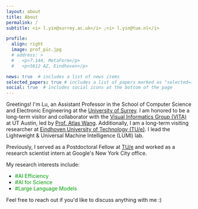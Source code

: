```yaml
---
layout: about
title: About
permalink: /
subtitle: <i> l.yin@surrey.ac.uk</i> ;<i> l.yin@tue.nl</i>

profile:
  align: right
  image: prof_pic.jpg
  # address: >
  #   <p>7.144, MetaForm</p>
  #   <p>5612 AZ, Eindhoven</p>

news: true  # includes a list of news items
selected_papers: true # includes a list of papers marked as "selected={true}"
social: true  # includes social icons at the bottom of the page
---
```




Greetings! I'm Lu, an Assistant Professor in the School of Computer Science and Electronic Engineering at the [University of Surrey](https://www.surrey.ac.uk/). I am honored to be a long-term visitor and collaborator with the [Visual Informatics Group (VITA)](https://vita-group.github.io/) at UT Austin, led by [Prof. Atlas Wang](https://www.ece.utexas.edu/people/faculty/atlas-wang). Additionally, I am a long-term visiting researcher at [Eindhoven University of Technology (TU/e)](https://www.tue.nl/en/).  I lead the Lightweight & Universal Machine Intelligence (LUMI) lab.



Previously, I served as a Postdoctoral Fellow at [TU/e](https://www.tue.nl/en/) and worked as a research scientist intern at Google's New York City office.




My research interests include:
- <font color="009f06">#AI Efficiency</font>
- <font color="009f06">#AI for Science</font>
- <font color="009f06">#Large Language Models</font>



Feel free to reach out if you'd like to discuss anything with me :)




<!-- My research interests include <font color=009f06>#AI Efficiency</font>, <font color=009f06>#Model Sparsity</font>, <font color=009f06>#Large Language Models</font>, <font color=009f06>#AI for Science</font>. Feel free to reach out if you'd like to discuss anything with me :) -->





<!-- 
<font color=B71C1C>On the job market now, feel free to contact me! :)</font> -->



<!-- Put your address / P.O. box / other info right below your picture. You can also disable any these elements by editing `profile` property of the YAML header of your `_pages/about.md`. Edit `_bibliography/papers.bib` and Jekyll will render your [publications page](/al-folio/publications/) automatically. -->

